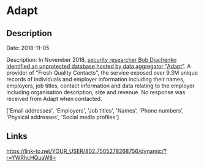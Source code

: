 # Adapt

## Description

Date: 2018-11-05

Description:
In November 2018, <a href="https://blog.hackenproof.com/industry-news/another-decision-makers-database-leaked/" target="_blank" rel="noopener">security researcher Bob Diachenko identified an unprotected database hosted by data aggregator &quot;Adapt&quot;</a>. A provider of &quot;Fresh Quality Contacts&quot;, the service exposed over 9.3M unique records of individuals and employer information including their names, employers, job titles, contact information and data relating to the employer including organisation description, size and revenue. No response was received from Adapt when contacted.


['Email addresses', 'Employers', 'Job titles', 'Names', 'Phone numbers', 'Physical addresses', 'Social media profiles']

## Links

https://link-to.net/YOUR_USER/802.7505278268756/dynamic/?r=YWRhcHQuaW8=